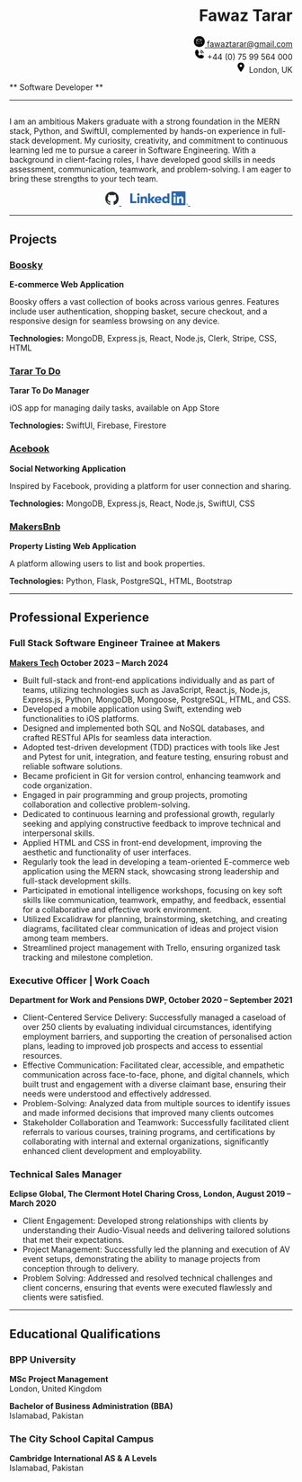 <h1 align="right">Fawaz Tarar</h1>
<p align="right">
  <a href="mailto:fawaztarar@gmail.com">
    <img src="2024638_email_mail_message_new_sms_icon.png" alt="Email" height="20" /> fawaztarar@gmail.com
  </a>
  <br/>
  <img src="9023670_phone_call_fill_icon.png" alt="Phone" height="20" /> +44 (0) 75 99 564 000
  <br/>
  <img src="352521_location_on_icon.png" alt="Location" height="20" /> London, UK
</p>



** Software Developer **

---

## 

I am an ambitious Makers graduate with a strong foundation in the MERN stack, Python, and SwiftUI, complemented by hands-on experience in full-stack development. My curiosity, creativity, and commitment to continuous learning led me to pursue a career in Software Engineering. With a background in client-facing roles, I have developed good skills in needs assessment, communication, teamwork, and problem-solving. I am eager to bring these strengths to your tech team.



<p align="center">
  <a href="https://github.com/Fawaztarar">
    <img src="github-mark.png" alt="GitHub" height="25" />
  </a> &nbsp; &nbsp;
  <a href="http://www.linkedin.com/in/Fawaztarar">
    <img src="LI-Logo.png" alt="LinkedIn" height="25" />
  </a> &nbsp; &nbsp;
  
</p>

---
## Projects


### [Boosky](https://github.com/Fawaztarar/Booksy-frontend)
**E-commerce Web Application**

Boosky offers a vast collection of books across various genres. Features include user authentication, shopping basket, secure checkout, and a responsive design for seamless browsing on any device.

**Technologies:** MongoDB, Express.js, React, Node.js, Clerk, Stripe, CSS, HTML

### [Tarar To Do]([https://github.com/Fawaztarar/makers-007-engineering-project-1](https://github.com/Fawaztarar/SwiftUI_ToDoListApp))
**Tarar To Do Manager**

iOS app for managing daily tasks, available on App Store

**Technologies:**  SwiftUI, Firebase, Firestore 

### [Acebook](https://github.com/Fawaztarar/acebook_MERN)
**Social Networking Application**

Inspired by Facebook, providing a platform for user connection and sharing.

**Technologies:** MongoDB, Express.js, React, Node.js, SwiftUI, CSS

### [MakersBnb](https://github.com/Fawaztarar/makers-007-engineering-project-1)
**Property Listing Web Application**

A platform allowing users to list and book properties.

**Technologies:** Python, Flask, PostgreSQL, HTML, Bootstrap

---

## Professional Experience

### Full Stack Software Engineer Trainee at Makers
**[Makers Tech](https://makers.tech) October 2023 – March 2024**

- Built full-stack and front-end applications individually and as part of teams, utilizing technologies such as JavaScript, React.js, Node.js, Express.js, Python, MongoDB, Mongoose, PostgreSQL, HTML, and CSS.
- Developed a mobile application using Swift, extending web functionalities to iOS platforms.
- Designed and implemented both SQL and NoSQL databases, and crafted RESTful APIs for seamless data interaction.
- Adopted test-driven development (TDD) practices with tools like Jest and Pytest for unit, integration, and feature testing, ensuring robust and reliable software solutions.
- Became proficient in Git for version control, enhancing teamwork and code organization.
- Engaged in pair programming and group projects, promoting collaboration and collective problem-solving.
- Dedicated to continuous learning and professional growth, regularly seeking and applying constructive feedback to improve technical and interpersonal skills.
- Applied HTML and CSS in front-end development, improving the aesthetic and functionality of user interfaces.
- Regularly took the lead in developing a team-oriented E-commerce web application using the MERN stack, showcasing strong leadership and full-stack development skills.
- Participated in emotional intelligence workshops, focusing on key soft skills like communication, teamwork, empathy, and feedback, essential for a collaborative and effective work environment.
- Utilized Excalidraw for planning, brainstorming, sketching, and creating diagrams, facilitated clear communication of ideas and project vision among team members.
- Streamlined project management with Trello, ensuring organized task tracking and milestone completion.


### Executive Officer | Work Coach
**Department for Work and Pensions DWP, October 2020 – September 2021**

- Client-Centered Service Delivery: Successfully managed a caseload of over 250 clients by evaluating individual circumstances, identifying employment barriers, and supporting the creation of personalised action plans, leading to improved job prospects and access to essential resources.
- Effective Communication: Facilitated clear, accessible, and empathetic communication across face-to-face, phone, and digital channels, which built trust and engagement with a diverse claimant base, ensuring their needs were understood and effectively addressed.
- Problem-Solving: Analyzed data from multiple sources to identify issues and made informed decisions that improved many clients outcomes
- Stakeholder Collaboration and Teamwork: Successfully facilitated client referrals to various courses, training programs, and certifications by collaborating with internal and external organizations, significantly enhanced client development and employability.

  


### Technical Sales Manager
**Eclipse Global, The Clermont Hotel Charing Cross, London, August 2019 – March 2020**

- Client Engagement: Developed strong relationships with clients by understanding their Audio-Visual needs and delivering tailored solutions that met their expectations.
- Project Management: Successfully led the planning and execution of AV event setups, demonstrating the ability to manage projects from conception through to delivery.
- Problem Solving: Addressed and resolved technical challenges and client concerns, ensuring that events were executed flawlessly and clients were satisfied.


---



## Educational Qualifications


### BPP University
**MSc Project Management**  
London, United Kingdom  


**Bachelor of Business Administration (BBA)**  
 Islamabad, Pakistan  

### The City School Capital Campus
**Cambridge International AS & A Levels**  
Islamabad, Pakistan  





 
